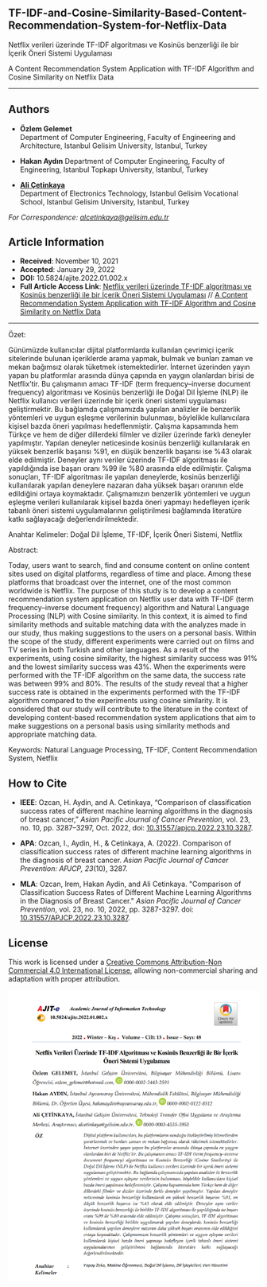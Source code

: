 ## TF-IDF-and-Cosine-Similarity-Based-Content-Recommendation-System-for-Netflix-Data

Netflix verileri üzerinde TF-IDF algoritması ve Kosinüs benzerliği ile bir İçerik Öneri Sistemi Uygulaması

A Content Recommendation System Application with TF-IDF Algorithm and Cosine Similarity on Netflix Data 

---

## Authors
- **Özlem Gelemet**  
  Department of Computer Engineering, Faculty of Engineering and Architecture, Istanbul Gelisim University, Istanbul, Turkey

- **Hakan Aydın** 
  Department of Computer Engineering, Faculty of Engineering, Istanbul Topkapı University, Istanbul, Turkey

- [**Ali Çetinkaya**](https://scholar.google.com.tr/citations?user=XSEW-NcAAAAJ)  
  Department of Electronics Technology, Istanbul Gelisim Vocational School, Istanbul Gelisim University, Istanbul, Turkey 

*For Correspondence: alcetinkaya@gelisim.edu.tr*

## Article Information
- **Received**: November 10, 2021  
- **Accepted**: January 29, 2022
- **DOI:** 10.5824/ajite.2022.01.002.x
- **Full Article Access Link**: [Netflix verileri üzerinde TF-IDF algoritması ve Kosinüs benzerliği ile bir İçerik Öneri Sistemi Uygulaması](https://dergipark.org.tr/tr/pub/ajit-e/issue/68716/1012354) // [A Content Recommendation System Application with TF-IDF Algorithm and Cosine Similarity on Netflix Data](https://dergipark.org.tr/tr/pub/ajit-e/issue/68716/1012354)

---

Özet:

Günümüzde kullanıcılar dijital platformlarda kullanılan çevrimiçi içerik sitelerinde bulunan içeriklerde arama yapmak, bulmak ve bunları zaman ve mekan bağımsız olarak tüketmek istemektedirler. İnternet üzerinden yayın yapan bu platformlar arasında dünya çapında en yaygın olanlardan birisi de Netflix’tir. Bu çalışmanın amacı TF-IDF (term frequency–inverse document frequency) algoritması ve Kosinüs benzerliği ile Doğal Dil İşleme (NLP) ile Netflix kullanıcı verileri üzerinde bir içerik öneri sistemi uygulaması geliştirmektir. Bu bağlamda çalışmamızda yapılan analizler ile benzerlik yöntemleri ve uygun eşleşme verilerinin bulunması, böylelikle kullanıcılara kişisel bazda öneri yapılması hedeflenmiştir. Çalışma kapsamında hem Türkçe ve hem de diğer dillerdeki filmler ve diziler üzerinde farklı deneyler yapılmıştır. Yapılan deneyler neticesinde kosinüs benzerliği kullanılarak en yüksek benzerlik başarısı %91, en düşük benzerlik başarısı ise %43 olarak elde edilmiştir. Deneyler aynı veriler üzerinde TF-IDF algoritması ile yapıldığında ise başarı oranı %99 ile %80 arasında elde edilmiştir. Çalışma sonuçları, TF-IDF algoritması ile yapılan deneylerde, kosinüs benzerliği kullanılarak yapılan deneylere nazaran daha yüksek başarı oranının elde edildiğini ortaya koymaktadır. Çalışmamızın benzerlik yöntemleri ve uygun eşleşme verileri kullanılarak kişisel bazda öneri yapmayı hedefleyen içerik tabanlı öneri sistemi uygulamalarının geliştirilmesi bağlamında literatüre katkı sağlayacağı değerlendirilmektedir.

Anahtar Kelimeler: Doğal Dil İşleme, TF-IDF, İçerik Öneri Sistemi, Netflix

Abstract:

Today, users want to search, find and consume content on online content sites used on digital platforms, regardless of time and place. Among these platforms that broadcast over the internet, one of the most common worldwide is Netflix. The purpose of this study is to develop a content recommendation system application on Netflix user data with TF-IDF (term frequency–inverse document frequency) algorithm and Natural Language Processing (NLP) with Cosine similarity. In this context, it is aimed to find similarity methods and suitable matching data with the analyzes made in our study, thus making suggestions to the users on a personal basis. Within the scope of the study, different experiments were carried out on films and TV series in both Turkish and other languages. As a result of the experiments, using cosine similarity, the highest similarity success was 91% and the lowest similarity success was 43%. When the experiments were performed with the TF-IDF algorithm on the same data, the success rate was between 99% and 80%. The results of the study reveal that a higher success rate is obtained in the experiments performed with the TF-IDF algorithm compared to the experiments using cosine similarity. It is considered that our study will contribute to the literature in the context of developing content-based recommendation system applications that aim to make suggestions on a personal basis using similarity methods and appropriate matching data.

Keywords: Natural Language Processing, TF-IDF, Content Recommendation System, Netflix

## How to Cite

- **IEEE**: Ozcan, H. Aydin, and A. Cetinkaya, “Comparison of classification success rates of different machine learning algorithms in the diagnosis of breast cancer,” *Asian Pacific Journal of Cancer Prevention*, vol. 23, no. 10, pp. 3287–3297, Oct. 2022, doi: [10.31557/apjcp.2022.23.10.3287](https://doi.org/10.31557/apjcp.2022.23.10.3287).

- **APA**: Ozcan, I., Aydin, H., & Cetinkaya, A. (2022). Comparison of classification success rates of different machine learning algorithms in the diagnosis of breast cancer. *Asian Pacific Journal of Cancer Prevention: APJCP, 23*(10), 3287.

- **MLA**: Ozcan, Irem, Hakan Aydin, and Ali Cetinkaya. "Comparison of Classification Success Rates of Different Machine Learning Algorithms in the Diagnosis of Breast Cancer." *Asian Pacific Journal of Cancer Prevention*, vol. 23, no. 10, 2022, pp. 3287-3297. doi: [10.31557/APJCP.2022.23.10.3287](https://doi.org/10.31557/APJCP.2022.23.10.3287).

## License
This work is licensed under a [Creative Commons Attribution-Non Commercial 4.0 International License](https://creativecommons.org/licenses/by-nc/4.0/), allowing non-commercial sharing and adaptation with proper attribution.

![alternatif metin](https://github.com/acetinkaya/TF-IDF-and-Cosine-Similarity-Based-Content-Recommendation-System-for-Netflix-Data/blob/main/Netflix-TF-IDF.png)

